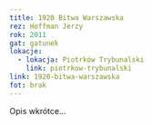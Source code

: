 ```yaml
---
title: 1920 Bitwa Warszawska
rez: Hoffman Jerzy
rok: 2011
gat: gatunek
lokacje:
  - lokacja: Piotrków Trybunalski
    link: piotrkow-trybunalski
link: 1920-bitwa-warszawska
fot: brak
---
```

Opis wkrótce…